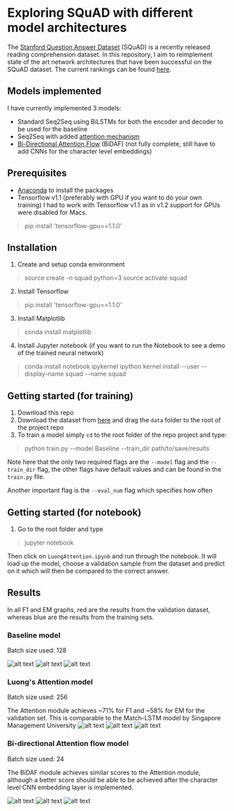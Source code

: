 # Exploring SQuAD with different model architectures
The [Stanford Question Answer Dataset](https://rajpurkar.github.io/SQuAD-explorer/) (SQuAD) is a recently released reading comprehension dataset. In this repository, I aim to reimplement state of the art network architectures that have been successful on the SQuAD dataset. The current rankings can be found [here](https://rajpurkar.github.io/SQuAD-explorer/).

[//]: # (Image References)
[image1]: ./README-files/Baseline-model/loss.png
[image2]: ./README-files/Baseline-model/EM_scores.png
[image3]: ./README-files/Baseline-model/f1_scores.png
[image4]: ./README-files/Attention-model/loss.png
[image5]: ./README-files/Attention-model/EM_scores.png
[image6]: ./README-files/Attention-model/f1_scores.png
[image7]: ./README-files/BiDAF-model/loss.png
[image8]: ./README-files/BiDAF-model/EM_scores.png
[image9]: ./README-files/BiDAF-model/f1_scores.png

## Models implemented
I have currently implemented 3 models:
* Standard Seq2Seq using BiLSTMs for both the encoder and decoder to be used for the baseline
* Seq2Seq with added [attention mechanism](https://arxiv.org/pdf/1508.04025.pdf)
* [Bi-Directional Attention Flow](https://arxiv.org/pdf/1611.01603.pdf) (BiDAF) (not fully complete, still have to add CNNs for the character level embeddings)

## Prerequisites 
* [Anaconda](https://anaconda.org/) to install the packages
* Tensorflow v1.1 (preferably with GPU if you want to do your own training) I had to work with Tensorflow v1.1 as in v1.2 support for GPUs were disabled for Macs.
> pip install 'tensorflow-gpu==1.1.0'

## Installation
1. Create and setup conda environment
> source create -n squad python=3
> source activate squad
2. Install Tensorflow
> pip install 'tensorflow-gpu==1.1.0'
3. Install Matplotlib
> conda install matplotlib
4. Install Jupyter notebook (if you want to run the Notebook to see a demo of the trained neural network)
> conda install notebook ipykernel
> ipython kernel install --user --display-name squad --name squad

## Getting started (for training)
1. Download this repo 
2. Download the dataset from [here](https://drive.google.com/open?id=0B77UOMTOybVZeWtnTF94QWJjekk) and drag the `data` folder to the root of the project repo
3. To train a model simply `cd` to the root folder of the repo project and type: 

> python train.py --model Baseline --train_dir path/to/save/results

Note here that the only two required flags are the `--model` flag and the `--train_dir` flag, the other flags have default values and can be found in the `train.py` file.

Another important flag is the `--eval_num` flag which specifies how often

## Getting started (for notebook)
1. Go to the root folder and type

> jupyter notebook

Then click on `LuongAttention.ipynb` and run through the notebook. It will load up the model, choose a validation sample from the dataset and predict on it which will then be compared to the correct answer.


## Results

In all F1 and EM graphs, red are the results from the validation dataset, whereas blue are the results from the training sets.

### Baseline model

Batch size used: 128

![alt text][image1]
![alt text][image2]
![alt text][image3]

### Luong's Attention model

Batch size used: 256

The Attention module achieves ~71% for F1 and ~58% for EM for the validation set. This is comparable to the Match-LSTM model by Singapore Management University 
![alt text][image4]
![alt text][image5]
![alt text][image6]

### Bi-directional Attention flow model

Batch size used: 24

The BiDAF module achieves similar scores to the Attention module, although a better score should be able to be achieved after the character level CNN embedding layer is implemented.

![alt text][image7]
![alt text][image8]
![alt text][image9]